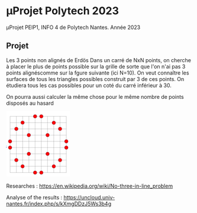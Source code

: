# μProjet Polytech 2023

μProjet PEIP1, INFO 4 de Polytech Nantes. Année 2023

## Projet

Les 3 points non alignés de Erdös
Dans un carré de NxN points, on cherche à placer le plus de points possible sur la grille de sorte que l'on n'ai pas 3 points alignéscomme sur la fgure suivante (ici N=10). On veut connaître les surfaces de tous les triangles possibles construit par 3 de ces points. On étudiera tous les cas possibles pour un coté du carré inférieur à 30.

On pourra aussi calculer la même chose pour le même nombre de points disposés au hasard

![](./exemple.png)

Researches :
https://en.wikipedia.org/wiki/No-three-in-line_problem

Analyse of the results :
https://uncloud.univ-nantes.fr/index.php/s/kXmgDDzJ5Ws3b4g
